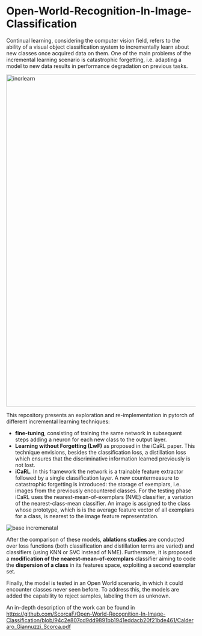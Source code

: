 # Open-World-Recognition-In-Image-Classification

Continual learning, considering the computer vision
field, refers to the ability of a visual object classification
system to incrementally learn about new classes once acquired data on them.
One of the main problems of the incremental learning scenario is catastrophic forgetting, i.e. adapting a model to new data results in performance degradation on
previous tasks. 

<img width="884" alt="incrlearn" src="https://user-images.githubusercontent.com/70110839/209574625-e43cfcb3-17aa-4b6f-af48-25d1c08b3d09.png">

This repository presents an exploration and re-implementation in pytorch of different incremental learning techniques: 
- **fine-tuning**, consisting of training the same network in subsequent steps adding a
neuron for each new class to the output layer.
- **Learning without Forgetting (LwF)** as proposed in the iCaRL paper. This technique envisions, besides the classification loss, a distillation loss which ensures that the discriminative information learned previously is not lost.
- **iCaRL**. In this framework the network is a trainable feature extractor followed by a single classification layer. A new countermeasure to catastrophic forgetting is introduced: the storage of exemplars, i.e. images from the previously
encountered classes. For the testing phase iCaRL uses the nearest-mean-of-exemplars
(NME) classifier, a variation of the nearest-class-mean classifier. An image is assigned to the class whose prototype,
which is is the average feature vector of all exemplars for a
class, is nearest to the image feature representation.

![base incremenatal](https://user-images.githubusercontent.com/70110839/209574335-63e27e96-c231-4da4-b3fb-162cc06636d0.png)


After the comparison of these models, **ablations studies** are conducted over loss functions (both classification and distillation terms are varied) and classifiers (using KNN or SVC instead of NME). Furthermore, it is proposed a **modification of the
nearest-mean-of-exemplars** classifier aiming to code the **dispersion of a class** in its features space, exploiting a
second exemplar set.


Finally, the model is tested in an Open World scenario, in which it could encounter classes never seen before. To address this, the models are added the capability to reject samples, labeling them as unknown. 

An in-depth description of the work can be found in https://github.com/ScorcaF/Open-World-Recognition-In-Image-Classification/blob/94c2e807cd9dd9891bb1941eddacb20f21bde461/Calderaro_Giannuzzi_Scorca.pdf
